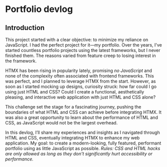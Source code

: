 # Portfolio devlog

## Introduction

This project started with a clear objective: to minimize my reliance on JavaScript. I had the perfect project for it—my portfolio. Over the years, I've started countless portfolio projects using the latest frameworks, but I never finished them. The reasons varied from feature creep to losing interest in the framework.

HTMX has been rising in popularity lately, promising _no JavaScript_ and none of the complexity often associated with frontend frameworks. This was perfect, and I planned to leverage HTMX from the start. However, as soon as I started mocking up designs, curiosity struck: how far could I go using just HTML and CSS? Could I create a functional, aesthetically pleasing, and interactive web application with just HTML and CSS alone?

This challenge set the stage for a fascinating journey, pushing the boundaries of what HTML and CSS can achieve before integrating HTMX. It was also a great opportunity to learn about the performance of HTML and CSS, as JavaScript would not be the largest overhead.

In this devlog, I’ll share my experiences and insights as I navigated through HTML and CSS, eventually integrating HTMX to enhance my web application. My goal: to create a modern-looking, fully featured, performant portfolio using as little JavaScript as possible. *Rules: CSS and HTML hacks are only allowed as long as they don't significantly hurt accessibility or performance.*

